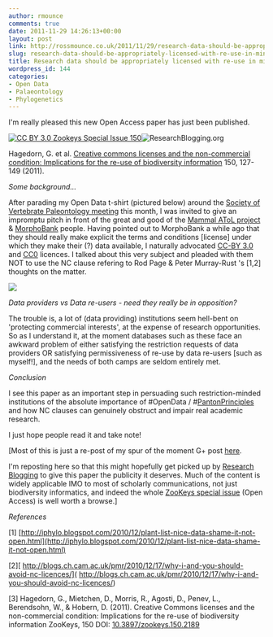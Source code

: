 ```yaml
---
author: rmounce
comments: true
date: 2011-11-29 14:26:13+00:00
layout: post
link: http://rossmounce.co.uk/2011/11/29/research-data-should-be-appropriately-licensed-with-re-use-in-mind/
slug: research-data-should-be-appropriately-licensed-with-re-use-in-mind
title: Research data should be appropriately licensed with re-use in mind
wordpress_id: 144
categories:
- Open Data
- Palaeontology
- Phylogenetics
---
```


I'm really pleased this new Open Access paper has just been published.




[![CC BY 3.0 Zookeys Special Issue 150](http://www.pensoft.net/J_FILES/1322494731ZK-150-cover-110.jpg)](http://www.pensoft.net/journals/zookeys/issue/150/)![ResearchBlogging.org](http://www.researchblogging.org/public/citation_icons/rb2_large_gray.png)




Hagedorn, G. et al. [Creative commons licenses and the non-commercial condition: Implications for the re-use of biodiversity information](http://dx.doi.org/10.3897/zookeys.150.2189) 150, 127-149 (2011).




_Some background…_




After parading my Open Data t-shirt (pictured below) around the [Society of Vertebrate Paleontology meeting](http://www.vertpaleo.org/meetings/) this month, I was invited to give an impromptu pitch in front of the great and good of the [Mammal AToL project](http://mammaltree.informatics.sunysb.edu/) & [MorphoBank](http://www.morphobank.org/) people. Having pointed out to MorphoBank a while ago that they should really make explicit the terms and conditions [license] under which they make their (?) data available, I naturally advocated [CC-BY 3.0](http://creativecommons.org/licenses/by/3.0/) and [CC0](http://creativecommons.org/publicdomain/zero/1.0/) licences. I talked about this very subject and pleaded with them NOT to use the NC clause refering to Rod Page & Peter Murray-Rust 's [1,2] thoughts on the matter.




[![](http://image.spreadshirt.net/image-server/image/product/23691296/view/1/type/png/width/190/height/190/i-heart-open-data-men-s.png)](http://okfn.spreadshirt.co.uk/i-heart-open-data-men-s-A16820488/customize/color/2)




_Data providers vs Data re-users - need they really be in opposition?_




The trouble is, a lot of (data providing) institutions seem hell-bent on 'protecting commercial interests', at the expense of research opportunities. So as I understand it, at the moment databases such as these face an awkward problem of either satisfying the restriction requests of data providers OR satisfying permissiveness of re-use by data re-users [such as myself!], and the needs of both camps are seldom entirely met.




_Conclusion_




I see this paper as an important step in persuading such restriction-minded institutions of the absolute importance of #OpenData / #[PantonPrinciples](http://pantonprinciples.org/) and how NC clauses can genuinely obstruct and impair real academic research.  

I just hope people read it and take note!




[Most of this is just a re-post of my spur of the moment G+ post [here](https://plus.google.com/u/0/109536929126322188570/posts/QokQ7pWAkHu).  

I'm reposting here so that this might hopefully get picked up by [Research Blogging](http://researchblogging.org/) to give this paper the publicity it deserves. Much of the content is widely applicable IMO to most of scholarly communications, not just biodiversity informatics, and indeed the whole [ZooKeys special issue](http://www.pensoft.net/journals/zookeys/issue/150/) (Open Access) is well worth a browse.]




_References_




[1] [http://iphylo.blogspot.com/2010/12/plant-list-nice-data-shame-it-not-open.html](http://iphylo.blogspot.com/2010/12/plant-list-nice-data-shame-it-not-open.html)  

[2][ http://blogs.ch.cam.ac.uk/pmr/2010/12/17/why-i-and-you-should-avoid-nc-licences/]( http://blogs.ch.cam.ac.uk/pmr/2010/12/17/why-i-and-you-should-avoid-nc-licences/)  

[3] Hagedorn, G., Mietchen, D., Morris, R., Agosti, D., Penev, L., Berendsohn, W., & Hobern, D. (2011). Creative Commons licenses and the non-commercial condition: Implications for the re-use of biodiversity information ZooKeys, 150 DOI: [10.3897/zookeys.150.2189](http://dx.doi.org/10.3897/zookeys.150.2189)
